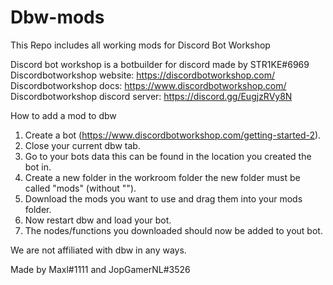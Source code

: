# Dbw-mods
This Repo includes all working mods for Discord Bot Workshop

Discord bot workshop is a botbuilder for discord made by STR1KE#6969
Discordbotworkshop website: https://discordbotworkshop.com/
Discordbotworkshop docs: https://www.discordbotworkshop.com/
Discordbotworkshop discord server: https://discord.gg/EugjzRVy8N

How to add a mod to dbw
1. Create a bot (https://www.discordbotworkshop.com/getting-started-2).
2. Close your current dbw tab.
3. Go to your bots data this can be found in the location you created the bot in.
4. Create a new folder in the workroom folder the new folder must be called "mods" (without "").
5. Download the mods you want to use and drag them into your mods folder.
6. Now restart dbw and load your bot.
7. The nodes/functions you downloaded should now be added to yout bot.

We are not affiliated with dbw in any ways.

Made by Maxl#1111 and JopGamerNL#3526
